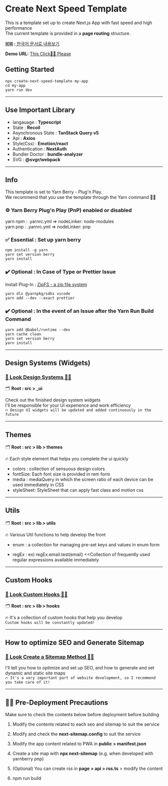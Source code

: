 # Create Next Speed Template

This is a template set up to create Next.js App with fast speed and high performance<br/>
The current template is provided in a **page routing** structure.<br/>

**🇰🇷 :**[ 한국어 문서로 내용보기](https://github.com/deep-hwan/next.js-speed-template/blob/main/document/ko/README.md)<br/>

**Demo URL:**
[This Click☝🏻 Please](https://next-typescript-tamplate.vercel.app)

## Getting Started

    npx create-next-speed-template my-app
    cd my-app
    yarn run dev

---

## Use Important Library

- langauage : **Typescript**
- State : **Recoil**
- Asynchronous State : **TanStack Query v5**
- Api : **Axios**
- Style(Css) : **Emotion/react**
- Authentication : **NextAuth**
- Bundler Doctor : **bundle-analyzer**
- SVG : **@svgr/webpack**

---

## Info

This template is set to Yarn Berry - Plug'n Play.<br/> We recommend that you use the template through the Yarn command 🙏🏻

### ⚙️ Yarn Berry Plug'n Play (PnP) enabled or disabled

yarn npm : .yarnrc.yml => nodeLinker: node-modules<br/>
yarn pnp : .yarnrc.yml => nodeLinker: pnp

### ✅ Essential : Set up yarn berry

    npm install -g yarn
    yarn set version berry
    yarn install

### ✔️ Optional : In Case of Type or Prettier Issue

Install Plug-In : [ZipFS - a zip file system](https://marketplace.visualstudio.com/items?itemName=arcanis.vscode-zipfs)

    yarn dlx @yarnpkg/sdks vscode
    yarn add --dev --exact prettier

### ✔️ Optional : In the event of an Issue after the Yarn Run Build Command

    yarn add @babel/runtime --dev
    yarn cache clean
    yarn set version berry
    yarn install

---

## Design Systems (Widgets)

### [🔎 Look Design Systems ☝🏻](https://github.com/deep-hwan/next.js-speed-template/tree/main/document/en/ui/README.md)

🗂️ **Root : src > \_ui**

Check out the finished design system widgets<br/>
I'll be responsible for your UI experience and work efficiency<br/>
`🔥 Design UI widgets will be updated and added continuously in the future`

---

## Themes

🗂️ **Root : src > lib > themes**

🔥 Each style element that helps you complete the ui quickly

- colors : collection of sensuous design colors
- fontSize: Each font size is provided in rem form
- media : mediaQuery in which the screen ratio of each device can be used immediately in CSS
- styleSheet: StyleSheet that can apply fast class and motion css

---

## Utils

🗂️ **Root : src > lib > utils**

🔥 Various Util functions to help develop the front

- enum : a collection for managing pre-set keys and values in enum form

- regEx : ex) regEx.email.test(email) <<Collection of frequently used regular expressions available immediately

---

## Custom Hooks

### [🔎 Look Custom Hooks ☝🏻](https://github.com/deep-hwan/next.js-speed-template/tree/main/document/en/hooks/README.md)

🗂️ **Root : src > lib > hooks**

🔥 It's a collection of custom hooks that help you develop<br/>
`Custom hooks will be constantly updated!`

---

## How to optimize SEO and Generate Sitemap

### [🔎 Look Create a Sitemap Method ☝🏻](https://github.com/deep-hwan/next.js-speed-template/tree/main/document/en/sitemap/README.md)

I'll tell you how to optimize and set up SEO, and how to generate and set dynamic and static site maps<br/>
`🔥 It's a very important part of website development, so I recommend you take care of it!`

---

## 🙏🏻 Pre-Deployment Precautions

Make sure to check the contents below before deployment before building

1. Modify the contents related to each seo and sitemap to suit the service

2. Modify and check the **next-sitemap.config** to suit the service

3. Modify the app content related to PWA in **public > manifest.json**

4. Create a site map with **npx next-sitemap** (e.g. when developed with yarnberry pnp)

5. (Optional) You can create rss in **page > api > rss.ts** > modify the content

6. npm run build

